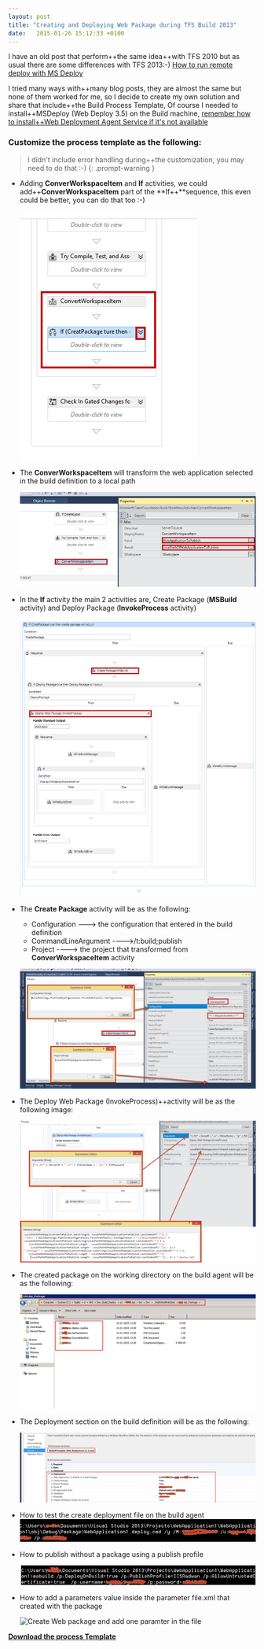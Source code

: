 ```yaml
---
layout: post
title: "Creating and Deploying Web Package during TFS Build 2013"
date:   2015-01-26 15:12:33 +0100
---
```


I have an old post that perform++the same idea++with TFS 2010 but as usual
there are some differences with TFS 2013:-) [How to run remote deploy with MS Deploy](https://mohamedradwan.com/posts/how-to-run-remote-deploy-with-ms-deploy/ "Run MSDeploy")

I tried many ways with++many blog posts, they are almost the same but
none of them worked for me, so I decide to create my own solution and
share that include++the Build Process Template, Of course I needed to
install++MSDeploy (Web Deploy 3.5) on the Build machine, [remember how to
install++Web Deployment Agent Service if it\'s not
available](https://mohamedradwan.com/2015/08/07/install-missed-web-deployment-agent-service/)

### Customize the process template as the following:

>I didn\'t include error handling during++the customization, you may need to do that :-)
{: .prompt-warning }

-   Adding **ConverWorkspaceItem** and **If** activities, we could
    add++**ConverWorkspaceItem** part of the **If++**sequence, this even
    could be better, you can do that too :-) 
    
     ![ConvertWorkspaceItem and Create packge with Deploy](/assets/images/2015/01/convertworkspaceitem-and-create-packge-with-deploy.png)

-   The **ConverWorkspaceItem** will transform the web application
    selected in the build definition to a local path

    ![ConverWorkspaceItem](/assets/images/2015/01/converworkspaceitem.png?w=660)

-   In the **If** activity the main 2 activities are, Create Package
    (**MSBuild** activity) and Deploy Package (**InvokeProcess**
    activity) 
    
    ![Create and Deploy package workflow](/assets/images/2015/01/create-and-deploy-package-workflow.png?w=660)

-   The **Create Package** activity will be as the following:
    -   Configuration \-\--\> the configuration that entered in the
        build definition
    -   CommandLineArgument \-\-\--\>/t:build;publish
    -   Project \-\-\--\> the project that transformed from
        **ConverWorkspaceItem** activity

    ![Create Package - MSBuild](/assets/images/2015/01/create-package-msbuild.png?w=660)

-   The Deploy Web Package (InvokeProcess)++activity will be as the
    following image: 
    
    ![Deploy Web Package InvokeProcess](/assets/images/2015/01/deploy-web-package-invokeprocess.png?w=660)

-   The created package on the working directory on the build agent will
    be as the following: 
    
    ![Web Package](/assets/images/2015/01/web-package.png?w=660)

-   The Deployment section on the build definition will be as the
    following:

    ![Dev_Build_Deploy](/assets/images/2015/01/dev_build_deploy.png?w=660)

-   How to test the create deployment file on the build agent 
    ![Run file.Deploy.cmd](/assets/images/2015/01/run-file-deploy-cmd.png?w=660)

-   How to publish without a package using a publish profile 

    ![Run MSBuild with publish profile](/assets/images/2015/01/run-msbuild-with-publish-profile.png?w=660)

-   How to add a parameters value inside the parameter file.xml that
    created with the package 
    
    ![Create Web package and add one paramter in the file](/assets/images/2015/01/create-web-package-and-add-one-paramter-in-the-file.png?w=660)

[**Download the process Template**](https://onedrive.live.com/redir?resid=4BCAA16D27B46600!22426&authkey=!AAwD26mHv7T1OrQ&ithint=file%2czip "Download Process Template")

